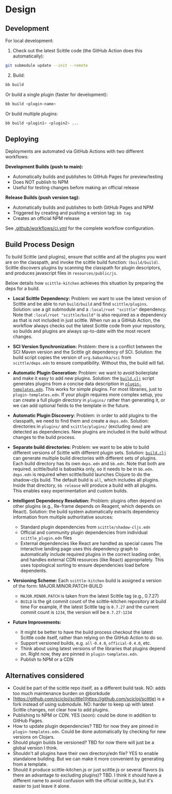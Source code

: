 # Design

## Development

For local development:

1. Check out the latest Scittle code (the GitHub Action does this automatically):
  ```bash
  git submodule update --init --remote
  ```
2. Build:
  ```bash
  bb build
  ```
  Or build a single plugin (faster for development):
  ```bash
  bb build <plugin-name>
  ```
  Or build multiple plugins:
  ```bash
  bb build <plugin1> <plugin2> ...
  ```

## Deploying

Deployments are automated via GitHub Actions with two different workflows:

**Development Builds (push to main):**
- Automatically builds and publishes to GitHub Pages for preview/testing
- Does NOT publish to NPM
- Useful for testing changes before making an official release

**Release Builds (push version tag):**
- Automatically builds and publishes to both GitHub Pages and NPM
- Triggered by creating and pushing a version tag: `bb tag`
- Creates an official NPM release

See [.github/workflows/ci.yml](.github/workflows/ci.yml) for the complete workflow configuration.

## Build Process Design

To build Scittle (and plugins), ensure that scittle and all the plugins you want are on the classpath,
and invoke the scittle build function: `(build/build)`.
Scittle discovers plugins by scanning the classpath for plugin descriptors,
and produces javascript files in `resources/public/js`.

Below details how `scittle-kitchen` achieves this situation by preparing the deps for a build.

- **Local Scittle Dependency:**
  Problem: we want to use the latest version of Scittle and be able to run `build/build` and find `scittle/plugins`.
  Solution: use a git submodule and a `:local/root "scittle"` dependency.
  Note that `:local/root "scittle/build"` is also required as a dependency as that is not included in just scittle.
  When run as a GitHub Action, the workflow always checks out the latest Scittle code from your repository,
  so builds and plugins are always up-to-date with the most recent changes.

- **SCI Version Synchronization:**
  Problem: there is a conflict between the SCI Maven version and the Scittle git dependency of SCI.
  Solution: the build script copies the version of `org.babashka/sci` from `scittle/deps.edn` to ensure compatibility. Without this, the build will fail.

- **Automatic Plugin Generation:**
  Problem: we want to avoid boilerplate and make it easy to add new plugins.
  Solution: the [`build.clj`](src/scittle_kitchen/build.clj) script generates plugins from a concise data description in [`plugin-templates.edn`](plugin-templates.edn).
  This works for simple plugins.
  For most libraries, just to `plugin-templates.edn`.
  If your plugin requires more complex setup, you can create a full plugin directory in `plugins/` rather than generating it,
  or we can add optional fields to the template in the future.

- **Automatic Plugin Discovery:**
  Problem: in order to add plugins to the classpath, we need to find them and create a `deps.edn`.
  Solution: directories in `plugins/` and `scittle/plugins/` (excluding `demo`) are detected as dependencies.
  New plugins are included in the build without changes to the build process.

- **Separate build directories:**
  Problem: we want to be able to build different versions of Scittle with different plugin sets.
  Solution: [`build.clj`](src/scittle_kitchen/build.clj) can generate multiple build directories with different sets of plugins.
  Each build directory has its own `deps.edn` and `bb.edn`.
  Note that both are required. scittle/build is babashka only, so it needs to be in `bb.edn`.
  `deps.edn` is required when scittle/build launches Clojure to do the shadow-cljs build.
  The default build is `all`, which includes all plugins.
  Inside that directory, `bb release` will produce a build with all plugins. This enables easy experimentation and custom builds.

- **Intelligent Dependency Resolution:**
  Problem: plugins often depend on other plugins (e.g., Re-frame depends on Reagent, which depends on React).
  Solution: the build system automatically extracts dependency information from multiple authoritative sources:
  - Standard plugin dependencies from `scittle/shadow-cljs.edn`
  - Official and community plugin dependencies from individual `scittle_plugin.edn` files
  - External dependencies like React are handled as special cases
  The interactive landing page uses this dependency graph to automatically include required plugins in the correct loading order,
  and handles external CDN resources (like React) appropriately. This uses topological sorting to ensure dependencies load before dependents.

- **Versioning Scheme:**
  Each `scittle-kitchen` build is assigned a version of the form: MAJOR.MINOR.PATCH-BUILD
  - `MAJOR.MINOR.PATCH` is taken from the latest Scittle tag (e.g., 0.7.27)
  - `BUILD` is the git commit count of the scittle-kitchen repository at build time
  For example, if the latest Scittle tag is `0.7.27` and the current commit count is `1234`, the version will be `0.7.27-1234`

- **Future Improvements:**
  - It might be better to have the build process checkout the latest Scittle code itself,
    rather than relying on the GitHub Action to do so.
  - Support versioned builds, e.g. `all-0.4.0`, `official-0.4.0`, etc.
  - Think about using latest versions of the libraries that plugins depend on.
    Right now, they are pinned in `plugin-templates.edn`.
  - Publish to NPM or a CDN

## Alternatives considered

- Could be part of the scittle repo itself, as a different build task.
  NO: adds too much maintenance burden on @borkdude
- [https://github.com/scicloj/scittle](https://github.com/scicloj/scittle) is a fork instead of using submodule.
  NO: harder to keep up with latest Scittle changes, not clear how to add plugins.
- Publishing to NPM or CDN. YES (soon): could be done in addition to GitHub Pages.
- How to update plugin dependencies? TBD for now they are pinned in `plugin-templates.edn`.
  Could be done automatically by checking for new versions on Clojars.
- Should plugin builds be versioned? TBD for now there will just be a global version I think.
- Shouldn't all plugins have their own directory/edn file? YES to enable standalone building.
  But we can make it more convenient by generating from a template.
- Should it produce scittle-kitchen.js or just scittle.js or several flavors (is there an advantage to excluding plugins)? TBD. I think it should have a different name to avoid confusion with the official scittle.js, but it's easier to just leave it alone.
